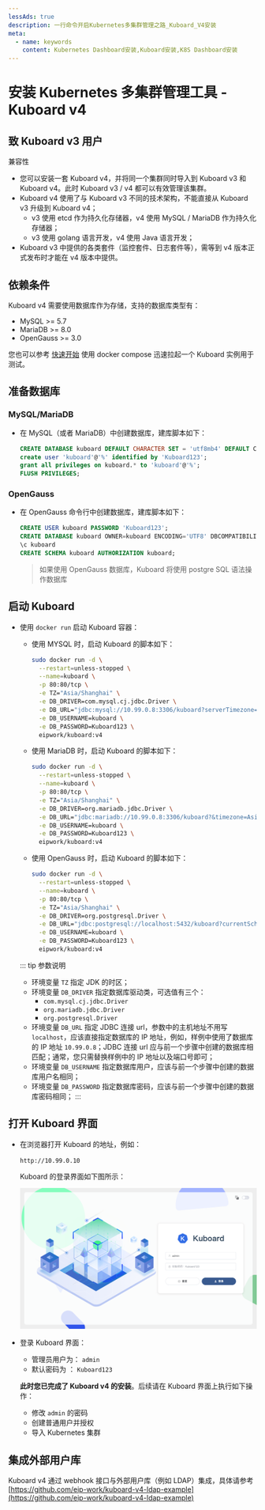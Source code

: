 ```yaml
---
lessAds: true
description: 一行命令开启Kubernetes多集群管理之路_Kuboard_V4安装
meta:
  - name: keywords
    content: Kubernetes Dashboard安装,Kuboard安装,K8S Dashboard安装
---
```


# 安装 Kubernetes 多集群管理工具 - Kuboard v4

## 致 Kuboard v3 用户

兼容性
* 您可以安装一套 Kuboard v4，并将同一个集群同时导入到 Kuboard v3 和 Kuboard v4。此时 Kuboard v3 / v4 都可以有效管理该集群。
* Kuboard v4 使用了与 Kuboard v3 不同的技术架构，不能直接从 Kuboard v3 升级到 Kuboard v4；
  * v3 使用 etcd 作为持久化存储器，v4 使用 MySQL / MariaDB 作为持久化存储器；
  * v3 使用 golang 语言开发，v4 使用 Java 语言开发；
* Kuboard v3 中提供的各类套件（监控套件、日志套件等），需等到 v4 版本正式发布时才能在 v4 版本中提供。

## 依赖条件

Kuboard v4 需要使用数据库作为存储，支持的数据库类型有：
* MySQL >= 5.7
* MariaDB >= 8.0
* OpenGauss >= 3.0

您也可以参考 [快速开始](./quickstart.md) 使用 docker compose 迅速拉起一个 Kuboard 实例用于测试。

## 准备数据库

### MySQL/MariaDB

* 在 MySQL（或者 MariaDB）中创建数据库，建库脚本如下：

  ```sql
  CREATE DATABASE kuboard DEFAULT CHARACTER SET = 'utf8mb4' DEFAULT COLLATE = 'utf8mb4_unicode_ci';
  create user 'kuboard'@'%' identified by 'Kuboard123';
  grant all privileges on kuboard.* to 'kuboard'@'%';
  FLUSH PRIVILEGES;
  ```

### OpenGauss

* 在 OpenGauss 命令行中创建数据库，建库脚本如下：

  ```sql
  CREATE USER kuboard PASSWORD 'Kuboard123';
  CREATE DATABASE kuboard OWNER=kuboard ENCODING='UTF8' DBCOMPATIBILITY='PG';
  \c kuboard
  CREATE SCHEMA kuboard AUTHORIZATION kuboard;
  ```

  > 如果使用 OpenGauss 数据库，Kuboard 将使用 postgre SQL 语法操作数据库

## 启动 Kuboard

* 使用 `docker run` 启动 Kuboard 容器：

  * 使用 MYSQL 时，启动 Kuboard 的脚本如下：

    ```sh
    sudo docker run -d \
      --restart=unless-stopped \
      --name=kuboard \
      -p 80:80/tcp \
      -e TZ="Asia/Shanghai" \
      -e DB_DRIVER=com.mysql.cj.jdbc.Driver \
      -e DB_URL="jdbc:mysql://10.99.0.8:3306/kuboard?serverTimezone=Asia/Shanghai" \
      -e DB_USERNAME=kuboard \
      -e DB_PASSWORD=Kuboard123 \
      eipwork/kuboard:v4
    ```

  * 使用 MariaDB 时，启动 Kuboard 的脚本如下：

    ```sh
    sudo docker run -d \
      --restart=unless-stopped \
      --name=kuboard \
      -p 80:80/tcp \
      -e TZ="Asia/Shanghai" \
      -e DB_DRIVER=org.mariadb.jdbc.Driver \
      -e DB_URL="jdbc:mariadb://10.99.0.8:3306/kuboard?&timezone=Asia/Shanghai" \
      -e DB_USERNAME=kuboard \
      -e DB_PASSWORD=Kuboard123 \
      eipwork/kuboard:v4
    ```
  
  * 使用 OpenGauss 时，启动 Kuboard 的脚本如下：

    ```sh
    sudo docker run -d \
      --restart=unless-stopped \
      --name=kuboard \
      -p 80:80/tcp \
      -e TZ="Asia/Shanghai" \
      -e DB_DRIVER=org.postgresql.Driver \
      -e DB_URL="jdbc:postgresql://localhost:5432/kuboard?currentSchema=kuboard&characterEncoding=UTF8" \
      -e DB_USERNAME=kuboard \
      -e DB_PASSWORD=Kuboard123 \
      eipwork/kuboard:v4
    ```

  ::: tip 参数说明
  * 环境变量 `TZ` 指定 JDK 的时区；
  * 环境变量 `DB_DRIVER` 指定数据库驱动类，可选值有三个：
    * `com.mysql.cj.jdbc.Driver`
    * `org.mariadb.jdbc.Driver`
    * `org.postgresql.Driver`
  * 环境变量 `DB_URL` 指定 JDBC 连接 url，参数中的主机地址不用写 `localhost`，应该直接指定数据库的 IP 地址，例如，样例中使用了数据库的 IP 地址 `10.99.0.8`；JDBC 连接 url 应与前一个步骤中创建的数据库相匹配；通常，您只需替换样例中的 IP 地址以及端口号即可；
  * 环境变量 `DB_USERNAME` 指定数据库用户，应该与前一个步骤中创建的数据库用户名相同；
  * 环境变量 `DB_PASSWORD` 指定数据库密码，应该与前一个步骤中创建的数据库密码相同；
  :::

## 打开 Kuboard 界面

* 在浏览器打开 Kuboard 的地址，例如：

  `http://10.99.0.10`

  Kuboard 的登录界面如下图所示：

  ![Kuboard登录界面](./install.assets/kuboard_login.png)

* 登录 Kuboard 界面：

  * 管理员用户为： `admin`
  * 默认密码为 ： `Kuboard123`

  **此时您已完成了 Kuboard v4 的安装**。后续请在 Kuboard 界面上执行如下操作：

  * 修改 `admin` 的密码
  * 创建普通用户并授权
  * 导入 Kubernetes 集群

## 集成外部用户库

Kuboard v4 通过 webhook 接口与外部用户库（例如 LDAP）集成，具体请参考 [https://github.com/eip-work/kuboard-v4-ldap-example](https://github.com/eip-work/kuboard-v4-ldap-example)